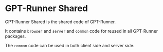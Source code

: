 # GPT-Runner Shared

GPT-Runner Shared is the shared code of GPT-Runner.

It contains `browser` and `server` and `common` code for reused in all GPT-Runner packages.

The `common` code can be used in both client side and server side.
